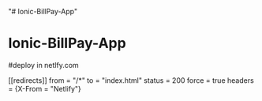 "# Ionic-BillPay-App" 
# Ionic-BillPay-App

#deploy in netlfy.com

[[redirects]]
  from = "/*"
  to = "index.html"
  status = 200
  force = true
  headers = {X-From = "Netlify"}
